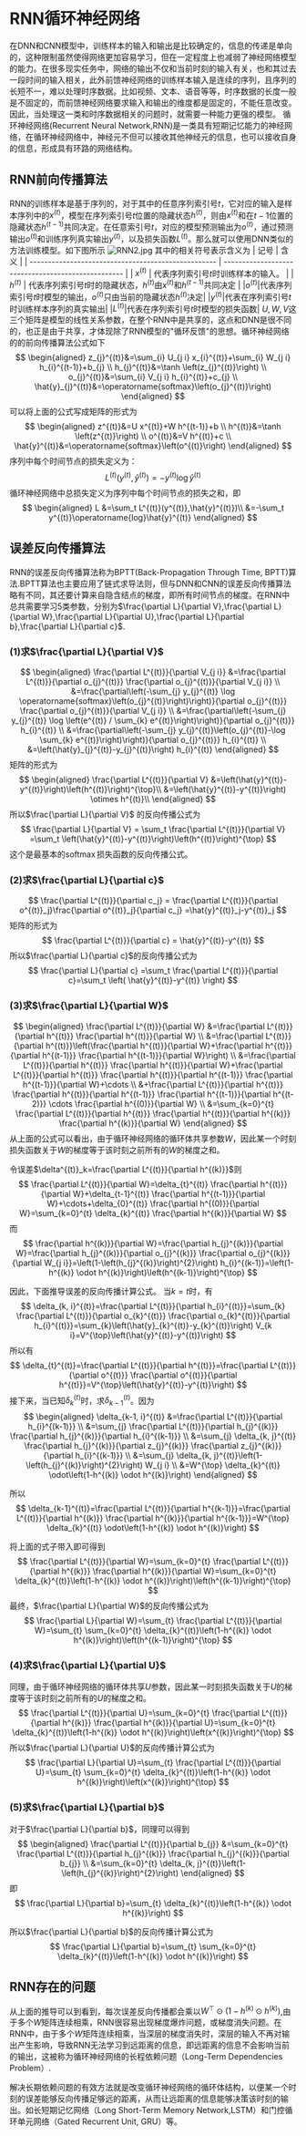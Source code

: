 
# RNN循环神经网络

在DNN和CNN模型中，训练样本的输入和输出是比较确定的，信息的传递是单向的，这种限制虽然使得网络更加容易学习，但在一定程度上也减弱了神经网络模型的能力。在很多现实任务中，网络的输出不仅和当前时刻的输入有关，也和其过去一段时间的输入相关，此外前馈神经网络的训练样本输入是连续的序列，且序列的长短不一，难以处理时序数据。比如视频、文本、语音等等，时序数据的长度一般是不固定的，而前馈神经网络要求输入和输出的维度都是固定的，不能任意改变。因此，当处理这一类和时序数据相关的问题时，就需要一种能力更强的模型。
循环神经网络(Recurrent Neural Network,RNN)是一类具有短期记忆能力的神经网络，在循环神经网络中，神经元不但可以接收其他神经元的信息，也可以接收自身的信息，形成具有环路的网络结构。

## RNN前向传播算法
RNN的训练样本是基于序列的，对于其中的任意序列索引号$t$，它对应的输入是样本序列中的$x^{(t)}$，模型在序列索引号$t$位置的隐藏状态$h^{(t)}$，则由$x^{(t)}$和在$t-1$位置的隐藏状态$h^{(t-1)}$共同决定。在任意索引号$t$，对应的模型预测输出为$o^{(t)}$，通过预测输出$o^{(t)}$和训练序列真实输出$y^{(t)}$，以及损失函数$L^{(t)}$。那么就可以使用DNN类似的方法训练模型。如下图所示
<img src="assets/RNN2.png" alt="RNN2.jpg" />
其中的相关符号表示含义为
| 记号                                                | 含义                                               |
| --------------------------------------------------- | -------------------------------------------------- |
| $x^{(t)}$                                                 | 代表序列索引号$t$时训练样本的输入。                                     |
| $h^{(t)}$                                               | 代表序列索引号$t$时的隐藏状态，$h^{(t)}$由$x^{(t)}$和$h^{(t-1)}$共同决定                               |
|$o^{(t)}$|代表序列索引号$t$时模型的输出，$o^{(t)}$只由当前的隐藏状态$h^{(t)}$决定|
|$y^{(t)}$|代表在序列索引号$t$时训练样本序列的真实输出|
|$L^{(t)}$|代表在序列索引号$t$时模型的损失函数|
$U,W,V$这三个矩阵是模型的线性关系参数，在整个RNN中是共享的，这点和DNN是很不同的，也正是由于共享，才体现除了RNN模型的"循环反馈"的思想。循环神经网络的的前向传播算法公式如下
$$
\begin{aligned}
z_{j}^{(t)}&=\sum_{i} U_{j i} x_{i}^{(t)}+\sum_{i} W_{j i} h_{i}^{(t-1)}+b_{j} \\
h_{j}^{(t)}&=\tanh \left(z_{j}^{(t)}\right) \\
o_{j}^{(t)}&=\sum_{i} V_{j i} h_{i}^{(t)}+c_{j} \\
\hat{y}_{j}^{(t)}&=\operatorname{softmax}\left(o_{j}^{(t)}\right)
\end{aligned}
$$
可以将上面的公式写成矩阵的形式为
$$
\begin{aligned}
z^{(t)}&=U x^{(t)}+W h^{(t-1)}+b \\
h^{(t)}&=\tanh \left(z^{(t)}\right) \\
o^{(t)}&=V h^{(t)}+c \\
\hat{y}^{(t)}&=\operatorname{softmax}\left(o^{(t)}\right)
\end{aligned}
$$
序列中每个时间节点的损失定义为：
$$
L^{(t)}(y^{(t)},\hat{y}^{(t)}) = -y^{(t)}\operatorname{log}\hat{y}^{(t)}
$$
循环神经网络中总损失定义为序列中每个时间节点的损失之和，即
$$
\begin{aligned}
   L
&=\sum_t L^{(t)}(y^{(t)},\hat{y}^{(t)})\\
&=-\sum_t y^{(t)}\operatorname{log}\hat{y}^{(t)}
\end{aligned}
$$


## 误差反向传播算法
RNN的误差反向传播算法称为BPTT(Back-Propagation Through Time, BPTT)算法.BPTT算法也主要应用了链式求导法则，但与DNN和CNN的误差反向传播算法略有不同，其还要计算来自隐含结点的梯度，即所有时间节点的梯度。在RNN中总共需要学习5类参数，分别为$\frac{\partial L}{\partial V},\frac{\partial L}{\partial W},\frac{\partial L}{\partial U},\frac{\partial L}{\partial b},\frac{\partial L}{\partial c}$.

### (1)求$\frac{\partial L}{\partial V}$
$$
\begin{aligned}
\frac{\partial L^{(t)}}{\partial V_{j i}} 
&=\frac{\partial L^{(t)}}{\partial o_{j}^{(t)}} \frac{\partial o_{j}^{(t)}}{\partial V_{j i}} \\
&=\frac{\partial\left(-\sum_{j} y_{j}^{(t)} \log \operatorname{softmax}\left(o_{j}^{(t)}\right)\right)}{\partial o_{j}^{(t)}} \frac{\partial o_{j}^{(t)}}{\partial V_{j i}} \\
&=\frac{\partial\left(-\sum_{j} y_{j}^{(t)} \log \left(e^{(t)} / \sum_{k} e^{(t)}\right)\right)}{\partial o_{j}^{(t)}} h_{i}^{(t)} \\
&=\frac{\partial\left(-\sum_{j} y_{j}^{(t)}\left(o_{j}^{(t)}-\log \sum_{k} e^{(t)}\right)\right)}{\partial o_{j}^{(t)}} h_{i}^{(t)} \\
&=\left(\hat{y}_{j}^{(t)}-y_{j}^{(t)}\right) h_{i}^{(t)} 
\end{aligned}
$$
矩阵的形式为
$$
\begin{aligned}
\frac{\partial L^{(t)}}{\partial V}
&=\left(\hat{y}^{(t)}-y^{(t)}\right)\left(h^{(t)}\right)^{\top}\\
&=\left(\hat{y}^{(t)}-y^{(t)}\right) \otimes h^{(t)}\\
\end{aligned}
$$
所以$\frac{\partial L}{\partial V}$ 的反向传播公式为
$$
\frac{\partial L}{\partial V} 
= \sum_t \frac{\partial L^{(t)}}{\partial V}
=\sum_t \left(\hat{y}^{(t)}-y^{(t)}\right)\left(h^{(t)}\right)^{\top}
$$
这个是最基本的$\operatorname{softmax}$损失函数的反向传播公式。


### (2)求$\frac{\partial L}{\partial c}$
$$
\frac{\partial L^{(t)}}{\partial c_j} =
\frac{\partial L^{(t)}}{\partial o^{(t)}_j}\frac{\partial o^{(t)}_j}{\partial c_j}
=\hat{y}^{(t)}_j-y^{(t)}_j
$$
矩阵的形式为
$$
\frac{\partial L^{(t)}}{\partial c} = \hat{y}^{(t)}-y^{(t)}
$$
所以$\frac{\partial L}{\partial c}$的反向传播公式为
$$
\frac{\partial L}{\partial c} =\sum_t \frac{\partial L^{(t)}}{\partial c}=\sum_t \left( \hat{y}^{(t)}-y^{(t)} \right)  
$$
### (3)求$\frac{\partial L}{\partial W}$
$$
\begin{aligned}
\frac{\partial L^{(t)}}{\partial W} &=\frac{\partial L^{(t)}}{\partial h^{(t)}} \frac{\partial h^{(t)}}{\partial W} \\
&=\frac{\partial L^{(t)}}{\partial h^{(t)}}\left(\frac{\partial h^{(t)}}{\partial W}+\frac{\partial h^{(t)}}{\partial h^{(t-1)}} \frac{\partial h^{(t-1)}}{\partial W}\right) \\
&=\frac{\partial L^{(t)}}{\partial h^{(t)}} \frac{\partial h^{(t)}}{\partial W}+\frac{\partial L^{(t)}}{\partial h^{(t)}} \frac{\partial h^{(t)}}{\partial h^{(t-1)}} \frac{\partial h^{(t-1)}}{\partial W}+\cdots \\
&+\frac{\partial L^{(t)}}{\partial h^{(t)}} \frac{\partial h^{(t)}}{\partial h^{(t-1)}} \frac{\partial h^{(t-1)}}{\partial h^{(t-2)}} \cdots \frac{\partial h^{(0)}}{\partial W} \\
&=\sum_{k=0}^{t} \frac{\partial L^{(t)}}{\partial h^{(t)}} \frac{\partial h^{(t)}}{\partial h^{(k)}} \frac{\partial h^{(k)}}{\partial W}
\end{aligned}
$$
从上面的公式可以看出，由于循环神经网络的循环体共享参数$W$，因此某一个时刻损失函数关于$W$的梯度等于该时刻之前所有的$W$的梯度之和。

令误差$\delta^{(t)}_k=\frac{\partial L^{(t)}}{\partial h^{(k)}}$则
$$
\frac{\partial L^{(t)}}{\partial W}=\delta_{t}^{(t)} \frac{\partial h^{(t)}}{\partial W}+\delta_{t-1}^{(t)} \frac{\partial h^{(t-1)}}{\partial W}+\cdots+\delta_{0}^{(t)} \frac{\partial h^{(0)}}{\partial W}=\sum_{k=0}^{t} \delta_{k}^{(t)} \frac{\partial h^{(k)}}{\partial W}
$$
而
$$
\frac{\partial h^{(k)}}{\partial W}=\frac{\partial h_{j}^{(k)}}{\partial W}=\frac{\partial h_{j}^{(k)}}{\partial o_{j}^{(k)}} \frac{\partial o_{j}^{(k)}}{\partial W_{j i}}=\left(1-\left(h_{j}^{(k)}\right)^{2}\right) h_{i}^{(k-1)}=\left(1-h^{(k)} \odot h^{(k)}\right)\left(h^{(k-1)}\right)^{\top}
$$

因此，下面推导误差的反向传播计算公式。
当$k=t$时，有
$$
\delta_{k, i}^{(t)}=\frac{\partial L^{(t)}}{\partial h_{i}^{(t)}}=\sum_{k} \frac{\partial L^{(t)}}{\partial o_{k}^{(t)}} \frac{\partial o_{k}^{(t)}}{\partial h_{i}^{(t)}}=\sum_{k}\left(\hat{y}_{k}^{(t)}-y_{k}^{(t)}\right) V_{k i}=V^{\top}\left(\hat{y}^{(t)}-y^{(t)}\right)
$$
所以有
$$
\delta_{t}^{(t)}=\frac{\partial L^{(t)}}{\partial h^{(t)}}=\frac{\partial L^{(t)}}{\partial o^{(t)}} \frac{\partial o^{(t)}}{\partial h^{(t)}}=V^{\top}\left(\hat{y}^{(t)}-y^{(t)}\right)
$$
接下来，当已知$\delta_k^{(t)}$时，求$\delta^{(t)}_{k-1}$。因为
$$
\begin{aligned}
\delta_{k-1, i}^{(t)} &=\frac{\partial L^{(t)}}{\partial h_{i}^{(k-1)}} \\
&=\sum_{j} \frac{\partial L^{(t)}}{\partial h_{j}^{(k)}} \frac{\partial h_{j}^{(k)}}{\partial h_{i}^{(k-1)}} \\
&=\sum_{j} \delta_{k, j}^{(t)} \frac{\partial h_{j}^{(k)}}{\partial z_{j}^{(k)}} \frac{\partial z_{j}^{(k)}}{\partial h_{i}^{(k-1)}} \\
&=\sum_{j} \delta_{k, j}^{(t)}\left(1-\left(h_{j}^{(k)}\right)^{2}\right) W_{j i} \\
&=W^{\top} \delta_{k}^{(t)} \odot\left(1-h^{(k)} \odot h^{(k)}\right)
\end{aligned}
$$

所以
$$
\delta_{k-1}^{(t)}=\frac{\partial L^{(t)}}{\partial h^{(k-1)}}=\frac{\partial L^{(t)}}{\partial h^{(k)}} \frac{\partial h^{(k)}}{\partial h^{(k-1)}}=W^{\top} \delta_{k}^{(t)} \odot\left(1-h^{(k)} \odot h^{(k)}\right)
$$

将上面的式子带入即可得到
$$
\frac{\partial L^{(t)}}{\partial W}=\sum_{k=0}^{t} \frac{\partial L^{(t)}}{\partial h^{(k)}} \frac{\partial h^{(k)}}{\partial W}=\sum_{k=0}^{t} \delta_{k}^{(t)}\left(1-h^{(k)} \odot h^{(k)}\right)\left(h^{(k-1)}\right)^{\top}
$$
最终，$\frac{\partial L}{\partial W}$的反向传播公式为
$$
\frac{\partial L}{\partial W}=\sum_{t} \frac{\partial L^{(t)}}{\partial W}=\sum_{t} \sum_{k=0}^{t} \delta_{k}^{(t)}\left(1-h^{(k)} \odot h^{(k)}\right)\left(h^{(k-1)}\right)^{\top}
$$

### (4)求$\frac{\partial L}{\partial U}$
同理，由于循环神经网络的循环体共享$U$参数，因此某一时刻损失函数关于$U$的梯度等于该时刻之前所有的$U$的梯度之和。
$$
\frac{\partial L^{(t)}}{\partial U}=\sum_{k=0}^{t} \frac{\partial L^{(t)}}{\partial h^{(k)}} \frac{\partial h^{(k)}}{\partial U}=\sum_{k=0}^{t} \delta_{k}^{(t)}\left(1-h^{(k)} \odot h^{(k)}\right)\left(x^{(k)}\right)^{\top}
$$
所以$\frac{\partial L}{\partial U}$的反向传播计算公式为
$$
\frac{\partial L}{\partial U}=\sum_{t} \frac{\partial L^{(t)}}{\partial U}=\sum_{t} \sum_{k=0}^{t} \delta_{k}^{(t)}\left(1-h^{(k)} \odot h^{(k)}\right)\left(x^{(k)}\right)^{\top}
$$


### (5)求$\frac{\partial L}{\partial b}$
对于$\frac{\partial L}{\partial b}$，同理可以得到
$$
\begin{aligned}
\frac{\partial L^{(t)}}{\partial b_{j}} &=\sum_{k=0}^{t} \frac{\partial L^{(t)}}{\partial h_{j}^{(k)}} \frac{\partial h_{j}^{(k)}}{\partial b_{j}} \\
&=\sum_{k=0}^{t} \delta_{k, j}^{(t)}\left(1-\left(h_{j}^{(k)}\right)^{2}\right)
\end{aligned}
$$
即
$$
\frac{\partial L}{\partial b}=\sum_{t} \delta_{k}^{(t)}\left(1-h^{(k)} \odot h^{(k)}\right)
$$

所以$\frac{\partial L}{\partial b}$的反向传播计算公式为
$$
\frac{\partial L}{\partial b}=\sum_{t} \sum_{k=0}^{t} \delta_{k}^{(t)}\left(1-h^{(k)} \odot h^{(k)}\right)
$$



## RNN存在的问题
从上面的推导可以到看到，每次误差反向传播都会乘以$W^{\top} \odot\left(1-h^{(k)} \odot h^{(k)}\right)$,由于多个$W$矩阵连续相乘，RNN很容易出现梯度爆炸问题，或梯度消失问题。在RNN中，由于多个$W$矩阵连续相乘，当深层的梯度消失时，深层的输入不再对输出产生影响，导致RNN无法学习到远距离的信息，即远距离的信息不会影响当前的输出，这被称为循环神经网络的长程依赖问题（Long-Term Dependencies Problem）.

解决长期依赖问题的有效方法就是改变循环神经网络的循环体结构，以便某一个时刻的误差能够反向传播足够远的距离，从而让远距离的信息能够决策该时刻的输出。如长短期记忆网络（Long Short-Term Memory Network,LSTM）和门控循环单元网络（Gated Recurrent Unit, GRU）等。